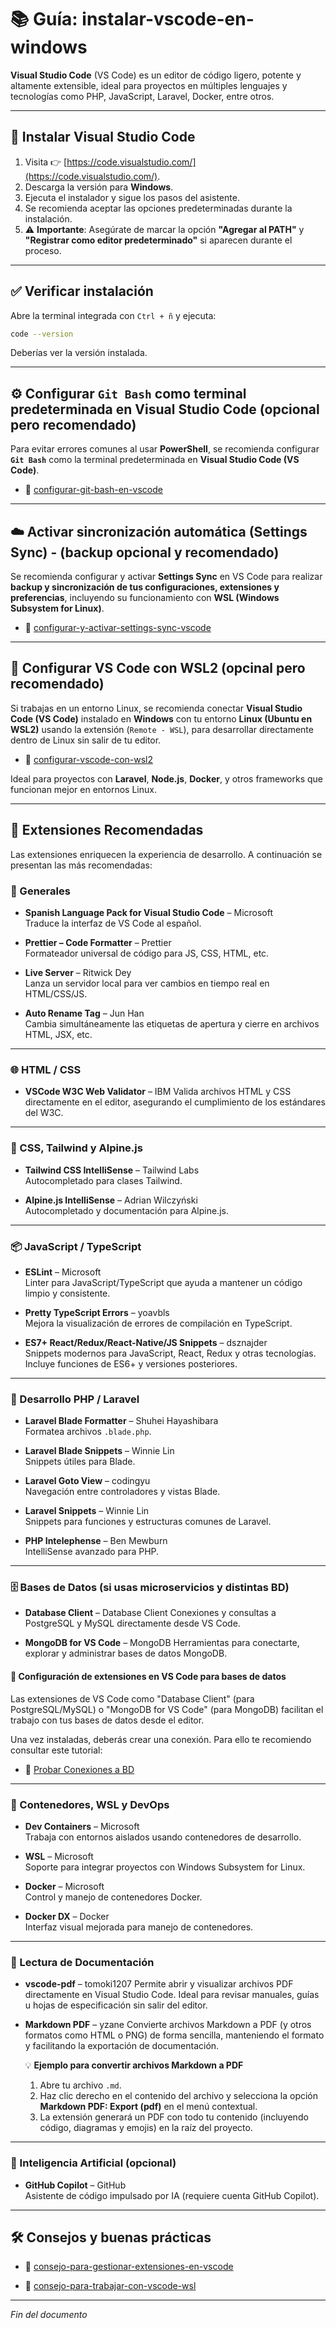 # 📚 Guía: instalar-vscode-en-windows

**Visual Studio Code** (VS Code) es un editor de código ligero, potente y altamente extensible, ideal para proyectos en múltiples lenguajes y tecnologías como PHP, JavaScript, Laravel, Docker, entre otros.

---

## 🧰 Instalar Visual Studio Code

1. Visita 👉 [https://code.visualstudio.com/](https://code.visualstudio.com/).
2. Descarga la versión para **Windows**.
3. Ejecuta el instalador y sigue los pasos del asistente.
4. Se recomienda aceptar las opciones predeterminadas durante la instalación.
5. ⚠️ **Importante**: Asegúrate de marcar la opción **"Agregar al PATH"** y **"Registrar como editor predeterminado"** si aparecen durante el proceso.

---

## ✅ Verificar instalación

Abre la terminal integrada con `Ctrl + ñ` y ejecuta:

```bash
code --version
```

Deberías ver la versión instalada.

---

## ⚙️ Configurar `Git Bash` como terminal predeterminada en Visual Studio Code (opcional pero recomendado)

Para evitar errores comunes al usar **PowerShell**, se recomienda configurar **`Git Bash`** como la terminal predeterminada en **Visual Studio Code (VS Code)**.

- 📖 [configurar-git-bash-en-vscode](https://github.com/tejada1970/guias-desarrollo/blob/master/entorno-windows/configurar/configurar-git-bash-en-vscode.md)

---

## ☁️ Activar sincronización automática (Settings Sync) - (backup opcional y recomendado)

Se recomienda configurar y activar **Settings Sync** en VS Code para realizar **backup y sincronización de tus configuraciones, extensiones y preferencias**, incluyendo su funcionamiento con **WSL (Windows Subsystem for Linux)**.

- 📖 [configurar-y-activar-settings-sync-vscode](https://github.com/tejada1970/guias-desarrollo/blob/master/entorno-wsl/configurar/configurar-y-activar-settings-sync-vscode.md)

---

## 🐧 Configurar VS Code con WSL2 (opcinal pero recomendado)

Si trabajas en un entorno Linux, se recomienda conectar **Visual Studio Code (VS Code)** instalado en **Windows** con tu entorno **Linux (Ubuntu en WSL2)** usando la extensión (`Remote - WSL`), para desarrollar directamente dentro de Linux sin salir de tu editor.  

- 📖 [configurar-vscode-con-wsl2](https://github.com/tejada1970/guias-desarrollo/blob/master/entorno-wsl/configurar/configurar-vscode-con-wsl2.md)

Ideal para proyectos con **Laravel**, **Node.js**, **Docker**, y otros frameworks que funcionan mejor en entornos Linux.  

---

## 🧩 Extensiones Recomendadas

Las extensiones enriquecen la experiencia de desarrollo. A continuación se presentan las más recomendadas:

### 🔧 Generales

- **Spanish Language Pack for Visual Studio Code** – Microsoft  
  Traduce la interfaz de VS Code al español.

- **Prettier – Code Formatter** – Prettier  
  Formateador universal de código para JS, CSS, HTML, etc.

- **Live Server** – Ritwick Dey  
  Lanza un servidor local para ver cambios en tiempo real en HTML/CSS/JS.

- **Auto Rename Tag** – Jun Han  
  Cambia simultáneamente las etiquetas de apertura y cierre en archivos HTML, JSX, etc.

---

### 🌐 HTML / CSS

- **VSCode W3C Web Validator** – IBM
  Valida archivos HTML y CSS directamente en el editor, asegurando el cumplimiento de los estándares del W3C.

---

### 🧵 CSS, Tailwind y Alpine.js

- **Tailwind CSS IntelliSense** – Tailwind Labs  
  Autocompletado para clases Tailwind.

- **Alpine.js IntelliSense** – Adrian Wilczyński  
  Autocompletado y documentación para Alpine.js.

---

### 📦 JavaScript / TypeScript

- **ESLint** – Microsoft  
  Linter para JavaScript/TypeScript que ayuda a mantener un código limpio y consistente.

- **Pretty TypeScript Errors** – yoavbls  
  Mejora la visualización de errores de compilación en TypeScript.

- **ES7+ React/Redux/React-Native/JS Snippets** – dsznajder  
  Snippets modernos para JavaScript, React, Redux y otras tecnologías. Incluye funciones de ES6+ y versiones posteriores.

---

### 🐘 Desarrollo PHP / Laravel

- **Laravel Blade Formatter** – Shuhei Hayashibara  
  Formatea archivos `.blade.php`.

- **Laravel Blade Snippets** – Winnie Lin  
  Snippets útiles para Blade.

- **Laravel Goto View** – codingyu  
  Navegación entre controladores y vistas Blade.

- **Laravel Snippets** – Winnie Lin  
  Snippets para funciones y estructuras comunes de Laravel.

- **PHP Intelephense** – Ben Mewburn  
  IntelliSense avanzado para PHP.

---

### 🗄️ Bases de Datos (si usas microservicios y distintas BD)

- **Database Client** – Database Client
Conexiones y consultas a PostgreSQL y MySQL directamente desde VS Code.

- **MongoDB for VS Code** – MongoDB
Herramientas para conectarte, explorar y administrar bases de datos MongoDB.

#### 🔧 Configuración de extensiones en VS Code para bases de datos

Las extensiones de VS Code como "Database Client" (para PostgreSQL/MySQL) o "MongoDB for VS Code" (para MongoDB) facilitan el trabajo con tus bases de datos desde el editor.

Una vez instaladas, deberás crear una conexión. Para ello te recomiendo consultar este tutorial:

- 📄 [Probar Conexiones a BD](https://youtu.be/ekM3S2DX19k?list=PLlerKZbEcUVR6lPYQcFb77CsJVPZpWyFK)

---

### 🐳 Contenedores, WSL y DevOps

- **Dev Containers** – Microsoft  
  Trabaja con entornos aislados usando contenedores de desarrollo.

- **WSL** – Microsoft  
  Soporte para integrar proyectos con Windows Subsystem for Linux.

- **Docker** – Microsoft  
  Control y manejo de contenedores Docker.

- **Docker DX** – Docker  
  Interfaz visual mejorada para manejo de contenedores.

---

### 📄 Lectura de Documentación

- **vscode-pdf** – tomoki1207
  Permite abrir y visualizar archivos PDF directamente en Visual Studio Code. Ideal para revisar manuales, guías u hojas de especificación sin salir del editor.

- **Markdown PDF** – yzane
  Convierte archivos Markdown a PDF (y otros formatos como HTML o PNG) de forma sencilla, manteniendo el formato y facilitando la exportación de documentación.

  💡 **Ejemplo para convertir archivos Markdown a PDF**
  1. Abre tu archivo `.md`.
  2. Haz clic derecho en el contenido del archivo y selecciona la opción **Markdown PDF: Export (pdf)** en el menú contextual.
  3. La extensión generará un PDF con todo tu contenido (incluyendo código, diagramas y emojis) en la raíz del proyecto.

---

### 🤖 Inteligencia Artificial (opcional)

- **GitHub Copilot** – GitHub  
  Asistente de código impulsado por IA (requiere cuenta GitHub Copilot).

---

## 🛠️ Consejos y buenas prácticas

- 📖 [consejo-para-gestionar-extensiones-en-vscode](https://github.com/tejada1970/guias-desarrollo/blob/master/entorno-windows/consejos/consejo-para-gestionar-extensiones-en-vscode.md)

- 📖 [consejo-para-trabajar-con-vscode-wsl](https://github.com/tejada1970/guias-desarrollo/blob/master/entorno-wsl/consejos/consejo-para-trabajar-con-vscode-wsl.md)

---

*Fin del documento*
